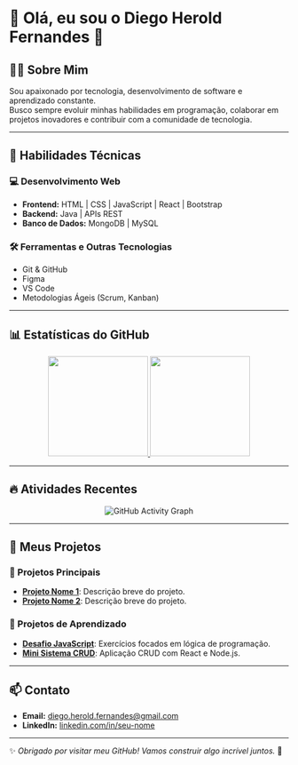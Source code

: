 # 👋 Olá, eu sou o **Diego Herold Fernandes** 🚀  

## 🧑‍💻 Sobre Mim  
Sou apaixonado por tecnologia, desenvolvimento de software e aprendizado constante.  
Busco sempre evoluir minhas habilidades em programação, colaborar em projetos inovadores e contribuir com a comunidade de tecnologia.  

---

## 🚀 **Habilidades Técnicas**

### 💻 **Desenvolvimento Web**  
- **Frontend:** HTML | CSS | JavaScript | React | Bootstrap  
- **Backend:** Java | APIs REST  
- **Banco de Dados:** MongoDB | MySQL  

### 🛠️ **Ferramentas e Outras Tecnologias**  
- Git & GitHub  
- Figma  
- VS Code  
- Metodologias Ágeis (Scrum, Kanban)  

---

## 📊 **Estatísticas do GitHub**  

<div align="center">
  <a href="https://github.com/DiegoHerold">
    <img height="180em" src="https://github-readme-stats.vercel.app/api?username=DiegoHerold&show_icons=true&theme=dracula&include_all_commits=true&count_private=true"/>
    <img height="180em" src="https://github-readme-stats.vercel.app/api/top-langs/?username=DiegoHerold&layout=compact&langs_count=7&theme=dracula"/>
  </a>
</div>  

---

## 🔥 **Atividades Recentes**  

<!-- GitHub Activity Graph -->
<p align="center">
  <img src="https://github-readme-activity-graph.vercel.app/graph?username=DiegoHerold&theme=dracula" alt="GitHub Activity Graph">
</p>

---

## 🎯 **Meus Projetos**  

### 🚀 Projetos Principais  
- [**Projeto Nome 1**](link-do-projeto): Descrição breve do projeto.  
- [**Projeto Nome 2**](link-do-projeto): Descrição breve do projeto.  

### 🧩 Projetos de Aprendizado  
- [**Desafio JavaScript**](link): Exercícios focados em lógica de programação.  
- [**Mini Sistema CRUD**](link): Aplicação CRUD com React e Node.js.

---

## 📫 **Contato**  
- **Email:** [diego.herold.fernandes@gmail.com](mailto:diego.herold.fernandes@gmail.com)  
- **LinkedIn:** [linkedin.com/in/seu-nome](#)  

---

✨ *Obrigado por visitar meu GitHub! Vamos construir algo incrível juntos.* 🚀
